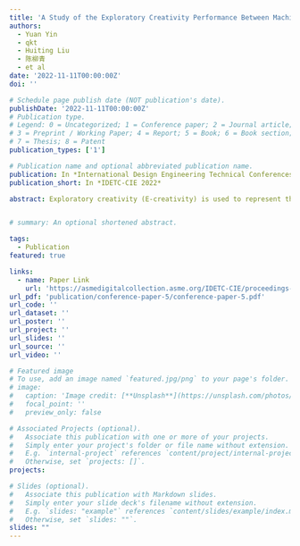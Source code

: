 ```yaml
---
title: 'A Study of the Exploratory Creativity Performance Between Machine and Human Designers'
authors:
  - Yuan Yin
  - qkt
  - Huiting Liu
  - 陈柳青
  - et al
date: '2022-11-11T00:00:00Z'
doi: ''

# Schedule page publish date (NOT publication's date).
publishDate: '2022-11-11T00:00:00Z'
# Publication type.
# Legend: 0 = Uncategorized; 1 = Conference paper; 2 = Journal article;
# 3 = Preprint / Working Paper; 4 = Report; 5 = Book; 6 = Book section;
# 7 = Thesis; 8 = Patent
publication_types: ['1']

# Publication name and optional abbreviated publication name.
publication: In *International Design Engineering Technical Conferences and Computers and Information in Engineering Conference*
publication_short: In *IDETC-CIE 2022*

abstract: Exploratory creativity (E-creativity) is used to represent the creative performance behind the exploration process when establishing conceptual space. Researchers have attempted to build computational E-creativity models to help human generate more creative ideas or solutions. This trend sparks the discussion on whether the performance of machine can achieve a similar level to human beings. However, the performance gap of E-creativity between human beings and machine has not been fully studied. This study aims to investigate the E-creativity performance differences between machine and human designers. To be specific, a state-of-the-art model DALL·E is chosen as a representative of machines for generating E-creativity imagery and is compared to novice designers who are the representative for generating E-creativity imagery of humans. Expert designers are recruited as assessors to assess the creativity and E-creativity performance of the collected human and machine data. The experimental results reveal that the creativity level of humans is higher than that of machine. The E-creativity level of machine is higher than that of humans. The textual E-creativity performance is higher than the imagery E-creativity performance of humans while it is lower than the imagery E-creativity performance of machine. The results provide insights for supporting the development of more advanced E-creativity engines and corresponding evaluation methods.


# summary: An optional shortened abstract.

tags:
  - Publication
featured: true

links:
  - name: Paper Link
    url: 'https://asmedigitalcollection.asme.org/IDETC-CIE/proceedings-abstract/IDETC-CIE2022/V006T06A001/1150556'
url_pdf: 'publication/conference-paper-5/conference-paper-5.pdf'
url_code: ''
url_dataset: ''
url_poster: ''
url_project: ''
url_slides: ''
url_source: ''
url_video: ''

# Featured image
# To use, add an image named `featured.jpg/png` to your page's folder.
# image:
#   caption: 'Image credit: [**Unsplash**](https://unsplash.com/photos/pLCdAaMFLTE)'
#   focal_point: ''
#   preview_only: false

# Associated Projects (optional).
#   Associate this publication with one or more of your projects.
#   Simply enter your project's folder or file name without extension.
#   E.g. `internal-project` references `content/project/internal-project/index.md`.
#   Otherwise, set `projects: []`.
projects:

# Slides (optional).
#   Associate this publication with Markdown slides.
#   Simply enter your slide deck's filename without extension.
#   E.g. `slides: "example"` references `content/slides/example/index.md`.
#   Otherwise, set `slides: ""`.
slides: ""
---
```

<!-- 
{{% callout note %}}
Click the _Cite_ button above to demo the feature to enable visitors to import publication metadata into their reference management software.
{{% /callout %}}

Supplementary notes can be added here, including [code and math](https://wowchemy.com/docs/content/writing-markdown-latex/). -->